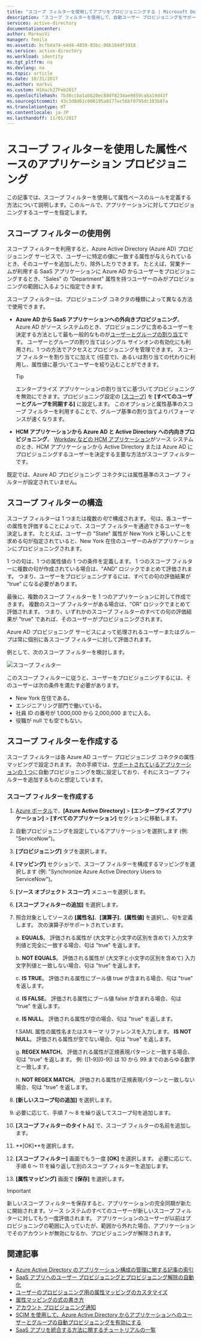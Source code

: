```yaml
---
title: "スコープ フィルターを使用してアプリをプロビジョニングする | Microsoft Docs"
description: "スコープ フィルターを使用して、自動ユーザー プロビジョニングをサポートするアプリ内のオブジェクトが、ビジネス要件を満たしていないのにプロビジョニングされてしまうことを防ぐ方法について説明します。"
services: active-directory
documentationcenter: 
author: MarkusVi
manager: femila
ms.assetid: bcfbda74-e4d4-4859-83bc-06b104df3918
ms.service: active-directory
ms.workload: identity
ms.tgt_pltfrm: na
ms.devlang: na
ms.topic: article
ms.date: 10/31/2017
ms.author: markvi
ms.custom: H1Hack27Feb2017
ms.openlocfilehash: 7b38ccba1abb20ec88df8234ae9859caba19d43f
ms.sourcegitcommit: 43c3d0d61c008195a0177ec56bf0795dc103b8fa
ms.translationtype: HT
ms.contentlocale: ja-JP
ms.lasthandoff: 11/01/2017
---
```

# <a name="attribute-based-application-provisioning-with-scoping-filters"></a>スコープ フィルターを使用した属性ベースのアプリケーション プロビジョニング
この記事では、スコープ フィルターを使用して属性ベースのルールを定義する方法について説明します。このルールで、アプリケーションに対してプロビジョニングするユーザーを指定します。

## <a name="scoping-filter-use-cases"></a>スコープ フィルターの使用例

スコープ フィルターを利用すると、Azure Active Directory (Azure AD) プロビジョニング サービスで、ユーザーに特定の値に一致する属性が与えられているとき、そのユーザーを追加したり、除外したりできます。 たとえば、営業チームが利用する SaaS アプリケーションに Azure AD からユーザーをプロビジョニングするとき、"Sales" の "Department" 属性を持つユーザーのみがプロビジョニングの範囲に入るように指定できます。

スコープ フィルターは、プロビジョニング コネクタの種類によって異なる方法で使用できます。

* **Azure AD から SaaS アプリケーションへの外向きプロビジョニング**。 Azure AD がソース システムのとき、プロビジョニングに含めるユーザーを決定する方法として最も一般的なものが[ユーザーとグループの割り当て](active-directory-coreapps-assign-user-azure-portal.md)です。 ユーザーとグループの割り当てはシングル サインオンの有効化にも利用され、1 つの方法でアクセスとプロビジョニングを管理できます。 スコープ フィルターを割り当てに加えて (任意で)、あるいは割り当ての代わりに利用し、属性値に基づいてユーザーを絞り込むことができます。

    >[!TIP]
    > エンタープライズ アプリケーションの割り当てに基づいてプロビジョニングを無効にできます。プロビジョニング設定の [[スコープ]](active-directory-saas-app-provisioning.md#how-do-i-set-up-automatic-provisioning-to-an-application) を **[すべてのユーザーとグループを同期する]** に設定します。 このオプションと属性基準のスコープ フィルターを利用することで、グループ基準の割り当てよりパフォーマンスが速くなります。  

* **HCM アプリケーションから Azure AD と Active Directory への内向きプロビジョニング**。 [Workday などの HCM アプリケーション](active-directory-saas-workday-tutorial.md)がソース システムのとき、HCM アプリケーションから Active Directory または Azure AD にプロビジョニングするユーザーを決定する主要な方法がスコープ フィルターです。

既定では、Azure AD プロビジョニング コネクタには属性基準のスコープ フィルターが設定されていません。 

## <a name="scoping-filter-construction"></a>スコープ フィルターの構造

スコープ フィルターは 1 つまたは複数の*句*で構成されます。 句は、各ユーザーの属性を評価することによって、スコープ フィルターを通過できるユーザーを決定します。 たとえば、ユーザーの "State" 属性が New York と等しいことを求める句が指定されていると、New York 在住のユーザーのみがアプリケーションにプロビジョニングされます。 

1 つの句は、1 つの属性値の 1 つの条件を定義します。 1 つのスコープ フィルターに複数の句が作成されている場合は、"AND" ロジックでまとめて評価されます。 つまり、ユーザーをプロビジョニングするには、すべての句の評価結果が "true" になる必要があります。

最後に、複数のスコープ フィルターを 1 つのアプリケーションに対して作成できます。 複数のスコープ フィルターがある場合は、"OR" ロジックでまとめて評価されます。 つまり、いずれかのスコープ フィルターのすべての句の評価結果が "true" であれば、そのユーザーがプロビジョニングされます。

Azure AD プロビジョニング サービスによって処理されるユーザーまたはグループは常に個別に各スコープ フィルターに対して評価されます。

例として、次のスコープ フィルターを検討します。

![スコープ フィルター](./media/active-directory-saas-scoping-filters/scoping-filter.PNG) 

このスコープ フィルターに従うと、ユーザーをプロビジョニングするには、そのユーザーは次の条件を満たす必要があります。

* New York 在住である。
* エンジニアリング部門で働いている。
* 社員 ID の番号が 1,000,000 から 2,000,000 までに入る。
* 役職が null でも空でもない。

## <a name="create-scoping-filters"></a>スコープ フィルターを作成する
スコープ フィルターは各 Azure AD ユーザー プロビジョニング コネクタの属性マッピングで設定されます。 次の手順では、[サポートされているアプリケーションの 1 つ](active-directory-saas-tutorial-list.md)に自動プロビジョニングを既に設定しており、それにスコープ フィルターを追加するものと想定しています。

### <a name="create-a-scoping-filter"></a>スコープ フィルターを作成する
1. [Azure ポータル](https://portal.azure.com)で、**[Azure Active Directory]** > **[エンタープライズ アプリケーション]** > **[すべてのアプリケーション]** セクションに移動します。

2. 自動プロビジョニングを設定しているアプリケーションを選択します (例: "ServiceNow")。

3. **[プロビジョニング]** タブを選択します。

4. **[マッピング]** セクションで、スコープ フィルターを構成するマッピングを選択します (例: "Synchronize Azure Active Directory Users to ServiceNow")。

5. **[ソース オブジェクト スコープ]** メニューを選択します。

6. **[スコープ フィルターの追加]** を選択します。

7. 照合対象としてソースの **[属性名]**、**[演算子]**、**[属性値]** を選択し、句を定義します。 次の演算子がサポートされています。

   a. **EQUALS**。 評価される属性が (大文字と小文字の区別を含めて) 入力文字列値と完全に一致する場合、句は "true" を返します。

   b. **NOT EQUALS**。 評価される属性が (大文字と小文字の区別を含めて) 入力文字列値と一致しない場合、句は "true" を返します。

   c. **IS TRUE**。 評価される属性にブール値 true が含まれる場合、句は "true" を返します。

   d. **IS FALSE**。 評価される属性にブール値 false が含まれる場合、句は "true" を返します。

   e. **IS NULL**。 評価される属性が空の場合、句は "true" を返します。

   f.SAML 属性の属性名またはスキーマ リファレンスを入力します。 **IS NOT NULL**。 評価される属性が空でない場合、句は "true" を返します。

   g. **REGEX MATCH**。 評価される属性が正規表現パターンと一致する場合、句は "true" を返します。 例: ([1-9][0-9]) は 10 から 99 までのあらゆる数字と一致します。

   h. **NOT REGEX MATCH**。 評価される属性が正規表現パターンと一致しない場合、句は "true" を返します。

8. **[新しいスコープ句の追加]** を選択します。

9. 必要に応じて、手順 7 ～ 8 を繰り返してスコープ句を追加します。

10. **[スコープ フィルターのタイトル]** で、スコープ フィルターの名前を追加します。

11. **[OK]**を選択します。

12. **[スコープ フィルター]** 画面でもう一度 **[OK]** を選択します。 必要に応じて、手順 6 ～ 11 を繰り返して別のスコープ フィルターを追加します。

13. **[属性マッピング]** 画面で **[保存]** を選択します。 

>[!IMPORTANT] 
> 新しいスコープ フィルターを保存すると、アプリケーションの完全同期が新たに開始されます。ソース システムのすべてのユーザーが新しいスコープ フィルターに対してもう一度評価されます。 アプリケーションのユーザーが以前はプロビジョニングの範囲に入っていたが、範囲から外れた場合、アプリケーションでそのアカウントが無効になるか、プロビジョニングが解除されます。


## <a name="related-articles"></a>関連記事
* [Azure Active Directory のアプリケーション構成の管理に関する記事の索引](active-directory-apps-index.md)
* [SaaS アプリへのユーザー プロビジョニングとプロビジョニング解除の自動化](active-directory-saas-app-provisioning.md)
* [ユーザーのプロビジョニング用の属性マッピングのカスタマイズ](active-directory-saas-customizing-attribute-mappings.md)
* [属性マッピングの式の書き方](active-directory-saas-writing-expressions-for-attribute-mappings.md)
* [アカウント プロビジョニング通知](active-directory-saas-account-provisioning-notifications.md)
* [SCIM を使用して、Azure Active Directory からアプリケーションへのユーザーとグループの自動プロビジョニングを有効にする](active-directory-scim-provisioning.md)
* [SaaS アプリを統合する方法に関するチュートリアルの一覧](active-directory-saas-tutorial-list.md)

